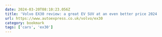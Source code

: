 ```yaml
---
date: 2024-03-20T08:10:23.056Z
title: 'Volvo EX30 review: a great EV SUV at an even better price 2024 | Auto Express'
url: https://www.autoexpress.co.uk/volvo/ex30
category: bookmark
tags: ['cars', 'ex30']
---
```

